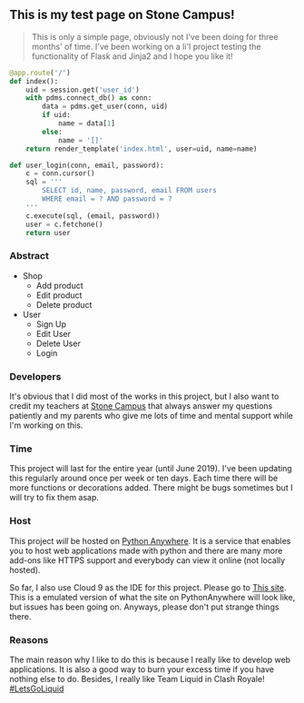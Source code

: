 ## This is my test page on Stone Campus!
>This is only a simple page, obviously not I've been doing for three months' of time.
>I've been working on a li'l project testing the functionality of Flask and Jinja2 and I hope you like it!

``` python
@app.route('/')
def index():
    uid = session.get('user_id')
    with pdms.connect_db() as conn:
        data = pdms.get_user(conn, uid)
        if uid:
            name = data[1]
        else:
            name = '[]'
    return render_template('index.html', user=uid, name=name)
```

``` python
def user_login(conn, email, password):
    c = conn.cursor()
    sql = '''
        SELECT id, name, password, email FROM users
        WHERE email = ? AND password = ?
    '''
    c.execute(sql, (email, password))
    user = c.fetchone()
    return user
```

### Abstract
* Shop
    * Add product
    * Edit product
    * Delete product
* User
    * Sign Up
    * Edit User
    * Delete User
    * Login

### Developers
It's obvious that I did most of the works in this project, but I also want to credit my teachers at [Stone Campus](https://www.stonecampus.net) that always answer my questions patiently and my parents who give me lots of time and mental support while I'm working on this.

### Time
This project will last for the entire year (until June 2019). I've been updating this regularly around once per week or ten days. Each time there will be more functions or decorations added. There might be bugs sometimes but I will try to fix them asap.

### Host
This project *will* be hosted on [Python Anywhere](https://www.pythonanywhere.com). It is a service that enables you to host web applications made with python and there are many more add-ons like HTTPS support and everybody can view it online (not locally hosted).

So far, I also use Cloud 9 as the IDE for this project. Please go to [This site](http://shop-xscorp-xscorpio2232.c9users.io:8080/). This is a emulated version of what the site on PythonAnywhere will look like, but issues has been going on. Anyways, please don't put strange things there.

### Reasons
The main reason why I like to do this is because I really like to develop web applications. It is also a good way to burn your excess time if you have nothing else to do. Besides, I really like Team Liquid in Clash Royale! [#LetsGoLiquid](https://www.teamliquidpro.com)

